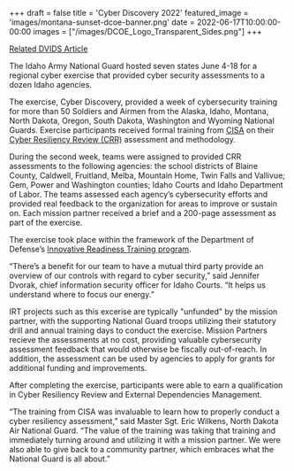 +++
draft = false
title = 'Cyber Discovery 2022'
featured_image = 'images/montana-sunset-dcoe-banner.png'
date = 2022-06-17T10:00:00-00:00
images = ["/images/DCOE_Logo_Transparent_Sides.png"]
+++


[Related DVIDS Article](https://www.dvidshub.net/news/423327/cyber-discovery-trains-national-guardsmen-gives-back-communities)

The Idaho Army National Guard hosted seven states June 4-18 for a regional cyber exercise that provided cyber security assessments to a dozen Idaho agencies.

The exercise, Cyber Discovery, provided a week of cybersecurity training for more than 50 Soldiers and Airmen from the Alaska, Idaho, Montana, North Dakota, Oregon, South Dakota, Washington and Wyoming National Guards. Exercise participants received formal training from [CISA](https://www.cisa.gov/) on their [Cyber Resiliency Review (CRR)](https://www.cisa.gov/resources-tools/services/cyber-resilience-review-crr) assessment and methodology.

During the second week, teams were assigned to provided CRR assessments to the following agencies: the school districts of Blaine County, Caldwell, Fruitland, Melba, Mountain Home, Twin Falls and Vallivue; Gem, Power and Washington counties; Idaho Courts and Idaho Department of Labor. The teams assessed each agency’s cybersecurity efforts and provided real feedback to the organization for areas to improve or sustain on. Each mission partner received a brief and a 200-page assessment as part of the exercise.

The exercise took place within the framework of the Department of Defense’s [Innovative Readiness Training program](https://irt.defense.gov/).

“There’s a benefit for our team to have a mutual third party provide an overview of our controls with regard to cyber security,” said Jennifer Dvorak, chief information security officer for Idaho Courts. “It helps us understand where to focus our energy.” 

IRT projects such as this excerise are typically "unfunded" by the mission partner, with the supporting National Guard troops utilizing their statutory drill and annual training days to conduct the exercise. Mission Partners recieve the assessments at no cost, providing valuable cybersecurity assessment feedback that would otherwise be fiscally out-of-reach. In addition, the assessment can be used by agencies to apply for grants for additional funding and improvements.

After completing the exercise, participants were able to earn a qualification in Cyber Resiliency Review and External Dependencies Management.

“The training from CISA was invaluable to learn how to properly conduct a cyber resiliency assessment,” said Master Sgt. Eric Wilkens, North Dakota Air National Guard. “The value of the training was taking that training and immediately turning around and utilizing it with a mission partner. We were also able to give back to a community partner, which embraces what the National Guard is all about.”
